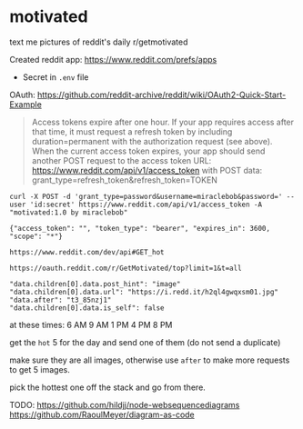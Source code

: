 # motivated

text me pictures of reddit's daily r/getmotivated

Created reddit app: https://www.reddit.com/prefs/apps

-   Secret in `.env` file

OAuth: https://github.com/reddit-archive/reddit/wiki/OAuth2-Quick-Start-Example

> Access tokens expire after one hour. If your app requires access after that time, it must request a refresh token by including duration=permanent with the authorization request (see above). When the current access token expires, your app should send another POST request to the access token URL: https://www.reddit.com/api/v1/access_token with POST data: grant_type=refresh_token&refresh_token=TOKEN

```
curl -X POST -d 'grant_type=password&username=miraclebob&password=' --user 'id:secret' https://www.reddit.com/api/v1/access_token -A "motivated:1.0 by miraclebob"

{"access_token": "", "token_type": "bearer", "expires_in": 3600, "scope": "*"}

https://www.reddit.com/dev/api#GET_hot

https://oauth.reddit.com/r/GetMotivated/top?limit=1&t=all

"data.children[0].data.post_hint": "image"
"data.children[0].data.url": "https://i.redd.it/h2ql4gwqxsm01.jpg"
"data.after": "t3_85nzj1"
"data.children[0].data.is_self": false
```

at these times:
6 AM
9 AM
1 PM
4 PM
8 PM

get the `hot` 5 for the day and send one of them (do not send a duplicate)

make sure they are all images, otherwise use `after` to make more requests to get 5 images.

pick the hottest one off the stack and go from there.

TODO:
https://github.com/hildjj/node-websequencediagrams
https://github.com/RaoulMeyer/diagram-as-code
